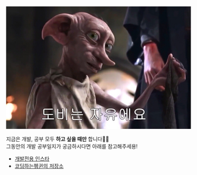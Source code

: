 ![dobby-is-free](./dobby-is-free.jpg)

지금은 개발, 공부 모두 **하고 싶을 때만** 합니다🤸‍♀️    
그동안의 개발 공부일지가 궁금하시다면 아래를 참고해주세용!

- [개발전용 인스타](https://www.instagram.com/cooding_penguin/)
- [코딩하는펭귄의 저장소](https://cooding-penguin.netlify.app/)
